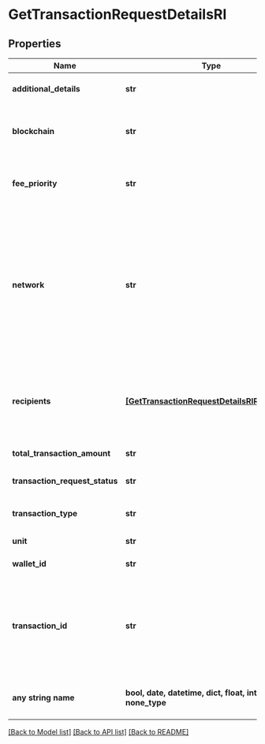 # GetTransactionRequestDetailsRI


## Properties
Name | Type | Description | Notes
------------ | ------------- | ------------- | -------------
**additional_details** | **str** | Defines an optional note for additional details. | 
**blockchain** | **str** | Represents the specific blockchain protocol name, e.g. Ethereum, Bitcoin, etc. | 
**fee_priority** | **str** | Defines the priority for the fee, if it is \&quot;slow\&quot;, \&quot;standard\&quot; or \&quot;fast\&quot;. | 
**network** | **str** | Represents the name of the blockchain network used; blockchain networks are usually identical as technology and software, but they differ in data, e.g. - \&quot;mainnet\&quot; is the live network with actual data while networks like \&quot;testnet\&quot;, \&quot;ropsten\&quot; are test networks. | 
**recipients** | [**[GetTransactionRequestDetailsRIRecipients]**](GetTransactionRequestDetailsRIRecipients.md) | Represents a list of recipient addresses with the respective amounts. In account-based protocols like Ethereum there is only one address in this list. | 
**total_transaction_amount** | **str** | Defines the total transaction amount. | 
**transaction_request_status** | **str** | Defines the status of the transaction request, e.g. pending. | 
**transaction_type** | **str** | Defines the transaction type, if it is for coins or tokens. | 
**unit** | **str** | Defines the unit of the amount. | 
**wallet_id** | **str** | Defines the unique ID of the Wallet. | 
**transaction_id** | **str** | Represents the unique identifier of a transaction, i.e. it could be transactionId in UTXO-based protocols like Bitcoin, and transaction hash in Ethereum blockchain. | [optional] 
**any string name** | **bool, date, datetime, dict, float, int, list, str, none_type** | any string name can be used but the value must be the correct type | [optional]

[[Back to Model list]](../README.md#documentation-for-models) [[Back to API list]](../README.md#documentation-for-api-endpoints) [[Back to README]](../README.md)


